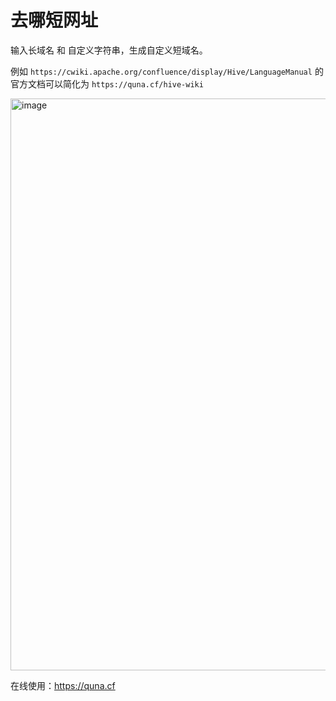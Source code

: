 # 去哪短网址

输入长域名 和 自定义字符串，生成自定义短域名。

例如 `https://cwiki.apache.org/confluence/display/Hive/LanguageManual` 的官方文档可以简化为 `https://quna.cf/hive-wiki`

<img width="915" alt="image" src="https://user-images.githubusercontent.com/16299874/175760399-1923a596-60b6-43f8-a21e-fc6cf261e952.png">

在线使用：https://quna.cf

